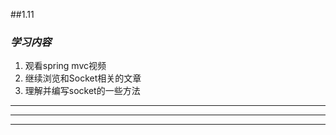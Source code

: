 
##1.11

### *学习内容*

1. 观看spring mvc视频
2. 继续浏览和Socket相关的文章
3. 理解并编写socket的一些方法

______
______
______


